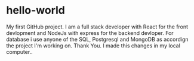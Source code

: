 # hello-world
My first GitHub project.
I am a full stack developer with React for the front devlopment and NodeJs with express for the backend devloper. For database i use anyone of the SQL, Postgresql and MongoDB as accordign the project I'm working on.
Thank You.
 I made this changes in my local computer..
